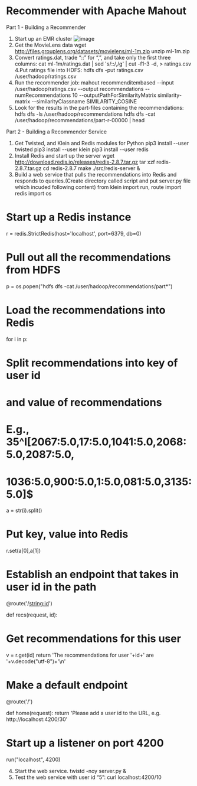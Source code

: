 # Recommender with Apache Mahout
Part 1 - Building a Recommender
1. Start up an EMR cluster
  ![image](https://user-images.githubusercontent.com/36765343/111746871-9c239300-88b4-11eb-8ae2-ba04bbe70bb7.png)
2. Get the MovieLens data
wget http://files.grouplens.org/datasets/movielens/ml-1m.zip
unzip ml-1m.zip
3. Convert ratings.dat, trade “::” for “,”, and take only the first three columns:
cat ml-1m/ratings.dat | sed 's/::/,/g' | cut -f1-3 -d, > ratings.csv
4.Put ratings file into HDFS:
hdfs dfs -put ratings.csv /user/hadoop/ratings.csv
5. Run the recommender job:
mahout recommenditembased --input /user/hadoop/ratings.csv --output recommendations --numRecommendations 10 --outputPathForSimilarityMatrix similarity-matrix --similarityClassname SIMILARITY_COSINE
6. Look for the results in the part-files containing the recommendations:
hdfs dfs -ls /user/hadoop/recommendations
hdfs dfs -cat /user/hadoop/recommendations/part-r-00000 | head

Part 2 - Building a Recommender Service
1. Get Twisted, and Klein and Redis modules for Python
pip3 install --user twisted
pip3 install --user klein
pip3 install --user redis
2. Install Redis and start up the server
wget http://download.redis.io/releases/redis-2.8.7.tar.gz
tar xzf redis-2.8.7.tar.gz
cd redis-2.8.7
make
./src/redis-server &
3. Build a web service that pulls the recommendations into Redis and responds to queries.(Create directory called script and put server.py file which incuded following content)
from klein import run, route
import redis
import os

# Start up a Redis instance
r = redis.StrictRedis(host='localhost', port=6379, db=0)

# Pull out all the recommendations from HDFS
p = os.popen("hdfs dfs -cat /user/hadoop/recommendations/part*")

# Load the recommendations into Redis
for i in p:

  # Split recommendations into key of user id 
  # and value of recommendations
  # E.g., 35^I[2067:5.0,17:5.0,1041:5.0,2068:5.0,2087:5.0,
  #       1036:5.0,900:5.0,1:5.0,081:5.0,3135:5.0]$
  a = str(i).split()

  # Put key, value into Redis
  r.set(a[0],a[1])

# Establish an endpoint that takes in user id in the path
@route('/<string:id>')

def recs(request, id):
  # Get recommendations for this user
  v = r.get(id)
  return 'The recommendations for user '+id+' are '+v.decode("utf-8")+'\n'


# Make a default endpoint
@route('/')

def home(request):
  return 'Please add a user id to the URL, e.g. http://localhost:4200/30'

# Start up a listener on port 4200
run("localhost", 4200)

4. Start the web service.
twistd -noy server.py &
5. Test the web service with user id “5”:
curl localhost:4200/10
